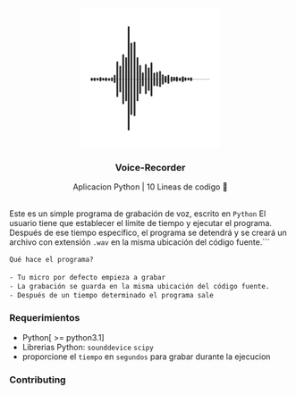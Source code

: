 <br />
<p align="center">
  <a href="">
    <img src="https://github.com/xiaowuc2/xiaowuc2/blob/master/source/qxr/vo1.png" alt="Logo" width="250" height="250">
  </a>

  <h3 align="center">Voice-Recorder</h3>

  <p align="center">
    Aplicacion Python  | 10 Lineas de codigo 🧭
    <br>
    <br />
  </p>
</p>

Este es un simple programa de grabación de voz, escrito en `Python`  El usuario tiene que establecer el límite de tiempo y ejecutar el programa. Después de ese tiempo específico, el programa se detendrá y se creará un archivo con extensión `.wav` en la misma ubicación del código fuente.```
```
Qué hace el programa? 

- Tu micro por defecto empieza a grabar
- La grabación se guarda en la misma ubicación del código fuente.
- Después de un tiempo determinado el programa sale
``` 
 
### Requerimientos

* Python[ >= python3.1]
* Librerias Python: `sounddevice` `scipy`
* proporcione el `tiempo` en `segundos` para grabar durante la ejecucion

### Contributing


